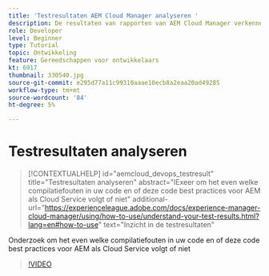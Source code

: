 ```yaml
---
title: 'Testresultaten AEM Cloud Manager analyseren '
description: De resultaten van rapporten van AEM Cloud Manager verkennen en corrigeren
role: Developer
level: Beginner
type: Tutorial
topic: Ontwikkeling
feature: Gereedschappen voor ontwikkelaars
kt: 6917
thumbnail: 330540.jpg
source-git-commit: e295d77a11c99310aaae10ecb8a2eaa20ad49285
workflow-type: tm+mt
source-wordcount: '84'
ht-degree: 5%

---
```



# Testresultaten analyseren

>[!CONTEXTUALHELP]
>id="aemcloud_devops_testresult"
>title="Testresultaten analyseren"
>abstract="IExeer om het even welke compilatiefouten in uw code en of deze code best practices voor AEM als Cloud Service volgt of niet"
>additional-url="https://experienceleague.adobe.com/docs/experience-manager-cloud-manager/using/how-to-use/understand-your-test-results.html?lang=en#how-to-use" text="Inzicht in de testresultaten"

Onderzoek om het even welke compilatiefouten in uw code en of deze code best practices voor AEM als Cloud Service volgt of niet

>[!VIDEO](https://video.tv.adobe.com/v/330540/?quality=12&learn=on)
